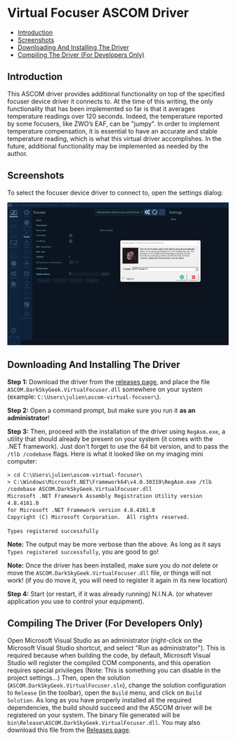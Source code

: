 # Virtual Focuser ASCOM Driver

- [Introduction](#introduction)
- [Screenshots](#screenshots)
- [Downloading And Installing The Driver](#downloading-and-installing-the-driver)
- [Compiling The Driver (For Developers Only)](#compiling-the-driver-for-developers-only)

## Introduction

This ASCOM driver provides additional functionality on top of the specified focuser device driver it connects to. At the time of this writing, the only functionality that has been implemented so far is that it averages temperature readings over 120 seconds. Indeed, the temperature reported by some focusers, like ZWO’s EAF, can be "jumpy". In order to implement temperature compensation, it is essential to have an accurate and stable temperature reading, which is what this virtual driver accomplishes. In the future, additional functionality may be implemented as needed by the author.

## Screenshots

To select the focuser device driver to connect to, open the settings dialog:

![Screenshot of settings dialog](screenshot.png)

## Downloading And Installing The Driver

**Step 1:** Download the driver from the [releases page](https://github.com/jlecomte/ascom-virtual-focuser/releases), and place the file `ASCOM.DarkSkyGeek.VirtualFocuser.dll` somewhere on your system (example: `C:\Users\julien\ascom-virtual-focuser\`).

**Step 2:** Open a command prompt, but make sure you run it **as an administrator**!

**Step 3:** Then, proceed with the installation of the driver using `RegAsm.exe`, a utility that should already be present on your system (it comes with the .NET framework). Just don't forget to use the 64 bit version, and to pass the `/tlb /codebase` flags. Here is what it looked like on my imaging mini computer:

```
> cd C:\Users\julien\ascom-virtual-focuser\
> C:\Windows\Microsoft.NET\Framework64\v4.0.30319\RegAsm.exe /tlb /codebase ASCOM.DarkSkyGeek.VirtualFocuser.dll
Microsoft .NET Framework Assembly Registration Utility version 4.8.4161.0
for Microsoft .NET Framework version 4.8.4161.0
Copyright (C) Microsoft Corporation.  All rights reserved.

Types registered successfully
```

**Note:** The output may be more verbose than the above. As long as it says `Types registered successfully`, you are good to go!

**Note:** Once the driver has been installed, make sure you do _not_ delete or move the `ASCOM.DarkSkyGeek.VirtualFocuser.dll` file, or things will not work! (if you do move it, you will need to register it again in its new location)

**Step 4:** Start (or restart, if it was already running) N.I.N.A. (or whatever application you use to control your equipment).

## Compiling The Driver (For Developers Only)

Open Microsoft Visual Studio as an administrator (right-click on the Microsoft Visual Studio shortcut, and select "Run as administrator"). This is required because when building the code, by default, Microsoft Visual Studio will register the compiled COM components, and this operation requires special privileges (Note: This is something you can disable in the project settings...) Then, open the solution (`ASCOM.DarkSkyGeek.VirtualFocuser.sln`), change the solution configuration to `Release` (in the toolbar), open the `Build` menu, and click on `Build Solution`. As long as you have properly installed all the required dependencies, the build should succeed and the ASCOM driver will be registered on your system. The binary file generated will be `bin\Release\ASCOM.DarkSkyGeek.VirtualFocuser.dll`. You may also download this file from the [Releases page](https://github.com/jlecomte/ascom-virtual-focuser/releases).
